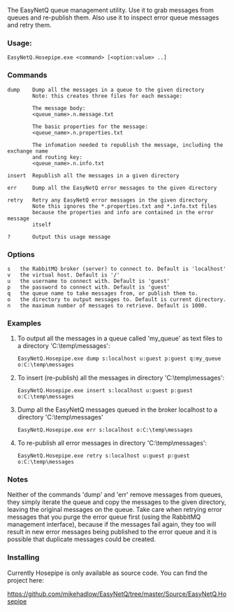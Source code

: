 The EasyNetQ queue management utility. Use it to grab messages from queues and re-publish them. Also use it to inspect error queue messages and retry them.

### Usage:

    EasyNetQ.Hosepipe.exe <command> [<option:value> ..]

### Commands

	dump	Dump all the messages in a queue to the given directory
			Note: this creates three files for each message:

			The message body:
			<queue_name>.n.message.txt

			The basic properties for the message:
			<queue_name>.n.properties.txt

			The infomation needed to republish the message, including the exchange name
			and routing key:
			<queue_name>.n.info.txt

	insert	Republish all the messages in a given directory

	err		Dump all the EasyNetQ error messages to the given directory

	retry	Retry any EasyNetQ error messages in the given directory
			Note this ignores the *.properties.txt and *.info.txt files
			because the properties and info are contained in the error message
			itself

	?		Output this usage message

### Options

	s	the RabbitMQ broker (server) to connect to. Default is 'localhost'
	v	the virtual host. Default is '/'
	u	the username to connect with. Default is 'guest'
	p	the password to connect with. Default is 'guest'
	q	the queue name to take messages from, or publish them to.
	o	the directory to output messages to. Default is current directory.
	n	the maximum number of messages to retrieve. Default is 1000.

### Examples
	
1. To output all the messages in a queue called 'my_queue' as text files 
   to a directory 'C:\temp\messages':

    `EasyNetQ.Hosepipe.exe dump s:localhost u:guest p:guest q:my_queue o:C:\temp\messages`

2. To insert (re-publish) all the messages in directory 'C:\temp\messages':

    `EasyNetQ.Hosepipe.exe insert s:localhost u:guest p:guest o:C:\temp\messages`

3. Dump all the EasyNetQ messages queued in the broker localhost to a directory
   'C:\temp\messages'

    `EasyNetQ.Hosepipe.exe err s:localhost o:C:\temp\messages`

4. To re-publish all error messages in directory 'C:\temp\messages':

    `EasyNetQ.Hosepipe.exe retry s:localhost u:guest p:guest o:C:\temp\messages`

### Notes

Neither of the commands 'dump' and 'err' remove messages from queues, they simply
iterate the queue and copy the messages to the given directory, leaving the original 
messages on the queue. Take care when retrying error messages that you purge the error 
queue first (using the RabbitMQ management interface), because if the messages fail 
again, they too will result in new error messages being published to the error queue 
and it is possible that	duplicate messages could be created.

### Installing

Currently Hosepipe is only available as source code. You can find the project here:

https://github.com/mikehadlow/EasyNetQ/tree/master/Source/EasyNetQ.Hosepipe